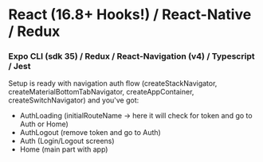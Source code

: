 # React (16.8+ Hooks!) / React-Native / Redux

### Expo CLI (sdk 35) / Redux / React-Navigation (v4) / Typescript / Jest

Setup is ready with navigation auth flow (createStackNavigator, createMaterialBottomTabNavigator, createAppContainer, createSwitchNavigator) and you've got:

- AuthLoading (initialRouteName -> here it will check for token and go to Auth or Home)
- AuthLogout (remove token and go to Auth)
- Auth (Login/Logout screens)
- Home (main part with app)
